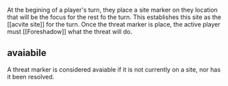At the begining of a player's turn, they place a site marker on they location that will be the focus for the rest fo the turn. This establishes this site as the [[acvite site]] for the turn. 
Once the threat marker is place, the active player must [[Foreshadow]] what the threat will do. 
## avaiabile
A threat marker is considered avaiable if it is not currently on a site, nor has it been resolved.

